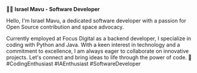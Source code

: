 👨‍💻 **Israel Mavu - Software Developer**

Hello, I'm Israel Mavu, a dedicated software developer with a passion for Open Source contribution and space advocacy. 

Currently employed at Focus Digital as a backend developer, I specialize in coding with Python and Java. With a keen interest in technology and a commitment to excellence, I am always eager to collaborate on innovative projects. Let's connect and bring ideas to life through the power of code. 
🚀 #CodingEnthusiast 
 #IAEnthusiast
#SoftwareDeveloper
